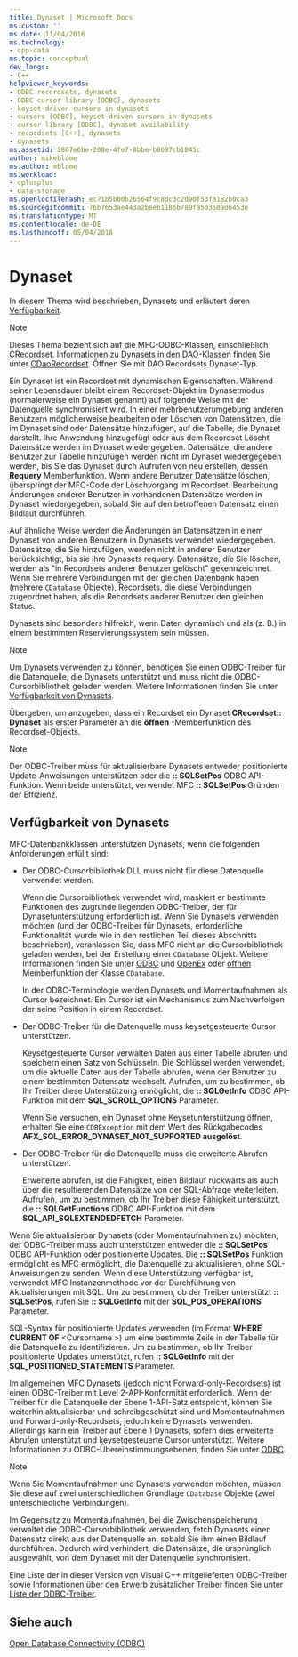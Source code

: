 ```yaml
---
title: Dynaset | Microsoft Docs
ms.custom: ''
ms.date: 11/04/2016
ms.technology:
- cpp-data
ms.topic: conceptual
dev_langs:
- C++
helpviewer_keywords:
- ODBC recordsets, dynasets
- ODBC cursor library [ODBC], dynasets
- keyset-driven cursors in dynasets
- cursors [ODBC], keyset-driven cursors in dynasets
- cursor library [ODBC], dynaset availability
- recordsets [C++], dynasets
- dynasets
ms.assetid: 2867e6be-208e-4fe7-8bbe-b8697cb1045c
author: mikeblome
ms.author: mblome
ms.workload:
- cplusplus
- data-storage
ms.openlocfilehash: ec71b5b00b26564f9c8dc3c2d98f53f8182b0ca3
ms.sourcegitcommit: 76b7653ae443a2b8eb1186b789f8503609d6453e
ms.translationtype: MT
ms.contentlocale: de-DE
ms.lasthandoff: 05/04/2018
---
```

# <a name="dynaset"></a>Dynaset
In diesem Thema wird beschrieben, Dynasets und erläutert deren [Verfügbarkeit](#_core_availability_of_dynasets).  
  
> [!NOTE]
>  Dieses Thema bezieht sich auf die MFC-ODBC-Klassen, einschließlich [CRecordset](../../mfc/reference/crecordset-class.md). Informationen zu Dynasets in den DAO-Klassen finden Sie unter [CDaoRecordset](../../mfc/reference/cdaorecordset-class.md). Öffnen Sie mit DAO Recordsets Dynaset-Typ.  
  
 Ein Dynaset ist ein Recordset mit dynamischen Eigenschaften. Während seiner Lebensdauer bleibt einem Recordset-Objekt im Dynasetmodus (normalerweise ein Dynaset genannt) auf folgende Weise mit der Datenquelle synchronisiert wird. In einer mehrbenutzerumgebung anderen Benutzern möglicherweise bearbeiten oder Löschen von Datensätzen, die im Dynaset sind oder Datensätze hinzufügen, auf die Tabelle, die Dynaset darstellt. Ihre Anwendung hinzugefügt oder aus dem Recordset Löscht Datensätze werden im Dynaset wiedergegeben. Datensätze, die andere Benutzer zur Tabelle hinzufügen werden nicht im Dynaset wiedergegeben werden, bis Sie das Dynaset durch Aufrufen von neu erstellen, dessen **Requery** Memberfunktion. Wenn andere Benutzer Datensätze löschen, überspringt der MFC-Code der Löschvorgang im Recordset. Bearbeitung Änderungen anderer Benutzer in vorhandenen Datensätze werden in Dynaset wiedergegeben, sobald Sie auf den betroffenen Datensatz einen Bildlauf durchführen.  
  
 Auf ähnliche Weise werden die Änderungen an Datensätzen in einem Dynaset von anderen Benutzern in Dynasets verwendet wiedergegeben. Datensätze, die Sie hinzufügen, werden nicht in anderer Benutzer berücksichtigt, bis sie ihre Dynasets requery. Datensätze, die Sie löschen, werden als "in Recordsets anderer Benutzer gelöscht" gekennzeichnet. Wenn Sie mehrere Verbindungen mit der gleichen Datenbank haben (mehrere `CDatabase` Objekte), Recordsets, die diese Verbindungen zugeordnet haben, als die Recordsets anderer Benutzer den gleichen Status.  
  
 Dynasets sind besonders hilfreich, wenn Daten dynamisch und als (z. B.) in einem bestimmten Reservierungssystem sein müssen.  
  
> [!NOTE]
>  Um Dynasets verwenden zu können, benötigen Sie einen ODBC-Treiber für die Datenquelle, die Dynasets unterstützt und muss nicht die ODBC-Cursorbibliothek geladen werden. Weitere Informationen finden Sie unter [Verfügbarkeit von Dynasets](#_core_availability_of_dynasets).  
  
 Übergeben, um anzugeben, dass ein Recordset ein Dynaset **CRecordset:: Dynaset** als erster Parameter an die **öffnen** -Memberfunktion des Recordset-Objekts.  
  
> [!NOTE]
>  Der ODBC-Treiber muss für aktualisierbare Dynasets entweder positionierte Update-Anweisungen unterstützen oder die **:: SQLSetPos** ODBC API-Funktion. Wenn beide unterstützt, verwendet MFC **:: SQLSetPos** Gründen der Effizienz.  
  
##  <a name="_core_availability_of_dynasets"></a> Verfügbarkeit von Dynasets  
 MFC-Datenbankklassen unterstützen Dynasets, wenn die folgenden Anforderungen erfüllt sind:  
  
-   Der ODBC-Cursorbibliothek DLL muss nicht für diese Datenquelle verwendet werden.  
  
     Wenn die Cursorbibliothek verwendet wird, maskiert er bestimmte Funktionen des zugrunde liegenden ODBC-Treiber, der für Dynasetunterstützung erforderlich ist. Wenn Sie Dynasets verwenden möchten (und der ODBC-Treiber für Dynasets, erforderliche Funktionalität wurde wie in den restlichen Teil dieses Abschnitts beschrieben), veranlassen Sie, dass MFC nicht an die Cursorbibliothek geladen werden, bei der Erstellung einer `CDatabase` Objekt. Weitere Informationen finden Sie unter [ODBC](../../data/odbc/odbc-basics.md) und [OpenEx](../../mfc/reference/cdatabase-class.md#openex) oder [öffnen](../../mfc/reference/cdatabase-class.md#open) Memberfunktion der Klasse `CDatabase`.  
  
     In der ODBC-Terminologie werden Dynasets und Momentaufnahmen als Cursor bezeichnet. Ein Cursor ist ein Mechanismus zum Nachverfolgen der seine Position in einem Recordset.  
  
-   Der ODBC-Treiber für die Datenquelle muss keysetgesteuerte Cursor unterstützen.  
  
     Keysetgesteuerte Cursor verwalten Daten aus einer Tabelle abrufen und speichern einen Satz von Schlüsseln. Die Schlüssel werden verwendet, um die aktuelle Daten aus der Tabelle abrufen, wenn der Benutzer zu einem bestimmten Datensatz wechselt. Aufrufen, um zu bestimmen, ob Ihr Treiber diese Unterstützung ermöglicht, die **:: SQLGetInfo** ODBC API-Funktion mit dem **SQL_SCROLL_OPTIONS** Parameter.  
  
     Wenn Sie versuchen, ein Dynaset ohne Keysetunterstützung öffnen, erhalten Sie eine `CDBException` mit dem Wert des Rückgabecodes **AFX_SQL_ERROR_DYNASET_NOT_SUPPORTED ausgelöst**.  
  
-   Der ODBC-Treiber für die Datenquelle muss die erweiterte Abrufen unterstützen.  
  
     Erweiterte abrufen, ist die Fähigkeit, einen Bildlauf rückwärts als auch über die resultierenden Datensätze von der SQL-Abfrage weiterleiten. Aufrufen, um zu bestimmen, ob Ihr Treiber diese Fähigkeit unterstützt, die **:: SQLGetFunctions** ODBC API-Funktion mit dem **SQL_API_SQLEXTENDEDFETCH** Parameter.  
  
 Wenn Sie aktualisierbar Dynasets (oder Momentaufnahmen zu) möchten, der ODBC-Treiber muss auch unterstützen entweder die **:: SQLSetPos** ODBC API-Funktion oder positionierte Updates. Die **:: SQLSetPos** Funktion ermöglicht es MFC ermöglicht, die Datenquelle zu aktualisieren, ohne SQL-Anweisungen zu senden. Wenn diese Unterstützung verfügbar ist, verwendet MFC Instanzenmethode vor der Durchführung von Aktualisierungen mit SQL. Um zu bestimmen, ob der Treiber unterstützt **:: SQLSetPos**, rufen Sie **:: SQLGetInfo** mit der **SQL_POS_OPERATIONS** Parameter.  
  
 SQL-Syntax für positionierte Updates verwenden (im Format **WHERE CURRENT OF** \<Cursorname >) um eine bestimmte Zeile in der Tabelle für die Datenquelle zu identifizieren. Um zu bestimmen, ob Ihr Treiber positionierte Updates unterstützt, rufen **:: SQLGetInfo** mit der **SQL_POSITIONED_STATEMENTS** Parameter.  
  
 Im allgemeinen MFC Dynasets (jedoch nicht Forward-only-Recordsets) ist einen ODBC-Treiber mit Level 2-API-Konformität erforderlich. Wenn der Treiber für die Datenquelle der Ebene 1-API-Satz entspricht, können Sie weiterhin aktualisierbar und schreibgeschützt sind und Momentaufnahmen und Forward-only-Recordsets, jedoch keine Dynasets verwenden. Allerdings kann ein Treiber auf Ebene 1 Dynasets, sofern dies erweiterte Abrufen unterstützt und keysetgesteuerte Cursor unterstützt. Weitere Informationen zu ODBC-Übereinstimmungsebenen, finden Sie unter [ODBC](../../data/odbc/odbc-basics.md).  
  
> [!NOTE]
>  Wenn Sie Momentaufnahmen und Dynasets verwenden möchten, müssen Sie diese auf zwei unterschiedlichen Grundlage `CDatabase` Objekte (zwei unterschiedliche Verbindungen).  
  
 Im Gegensatz zu Momentaufnahmen, bei die Zwischenspeicherung verwaltet die ODBC-Cursorbibliothek verwenden, fetch Dynasets einen Datensatz direkt aus der Datenquelle an, sobald Sie ihm einen Bildlauf durchführen. Dadurch wird verhindert, die Datensätze, die ursprünglich ausgewählt, von dem Dynaset mit der Datenquelle synchronisiert.  
  
 Eine Liste der in dieser Version von Visual C++ mitgelieferten ODBC-Treiber sowie Informationen über den Erwerb zusätzlicher Treiber finden Sie unter [Liste der ODBC-Treiber](../../data/odbc/odbc-driver-list.md).  
  
## <a name="see-also"></a>Siehe auch  
 [Open Database Connectivity (ODBC)](../../data/odbc/open-database-connectivity-odbc.md)